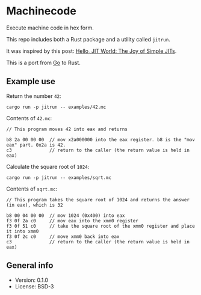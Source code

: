 # Machinecode

Execute machine code in hex form.

This repo includes both a Rust package and a utility called `jitrun`.

It was inspired by this post: [Hello, JIT World: The Joy of Simple JITs](http://blog.reverberate.org/2012/12/hello-jit-world-joy-of-simple-jits.html).

This is a port from [Go](https://github.com/xyproto/jit) to Rust.

## Example use

Return the number `42`:

    cargo run -p jitrun -- examples/42.mc

Contents of `42.mc`:

```
// This program moves 42 into eax and returns

b8 2a 00 00 00  // mov x2a000000 into the eax register. b8 is the "mov eax" part. 0x2a is 42.
c3              // return to the caller (the return value is held in eax)
```

Calculate the square root of `1024`:

    cargo run -p jitrun -- examples/sqrt.mc

Contents of `sqrt.mc`:

```
// This program takes the square root of 1024 and returns the answer (in eax), which is 32

b8 00 04 00 00  // mov 1024 (0x400) into eax
f3 0f 2a c0     // mov eax into the xmm0 register
f3 0f 51 c0     // take the square root of the xmm0 register and place it into xmm0
f3 0f 2c c0     // move xmm0 back into eax
c3              // return to the caller (the return value is held in eax)
```

## General info

* Version: 0.1.0
* License: BSD-3
